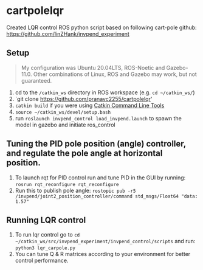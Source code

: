 # cartpolelqr
Created LQR control ROS python script based on following cart-pole github: https://github.com/linZHank/invpend_experiment

## Setup
> My configuration was Ubuntu 20.04LTS, ROS-Noetic and Gazebo\-11.0. Other combinations of Linux, ROS and Gazebo may work, but not guaranteed.
1. cd to the `/catkin_ws` directory in ROS workspace (e.g. `cd ~/catkin_ws/`)
2. `git clone https://github.com/pranavc2255/cartpolelqr'
3. `catkin build` if you were using [Catkin Command Line Tools](https://catkin-tools.readthedocs.io/en/latest/)
4. `source ~/catkin_ws/devel/setup.bash`
5. run `roslaunch invpend_control load_invpend.launch` to spawn the model in gazebo and initiate ros_control

## Tuning the PID pole position (angle) controller, and regulate the pole angle at horizontal position.
1. To launch rqt for PID control run and tune PID in the GUI by running: `rosrun rqt_reconfigure rqt_reconfigure`
2. Run this to publish pole angle: `rostopic pub -r5 /invpend/joint2_position_controller/command std_msgs/Float64 "data: 1.57"`


## Running LQR control
1. To run lqr control go to `cd ~/catkin_ws/src/invpend_experiment/invpend_control/scripts` and run: `python3 lqr_carpole.py`
2. You can tune Q & R matrices according to your environment for better control performance.
